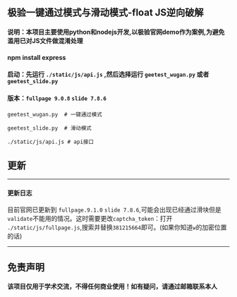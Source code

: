 极验一键通过模式与滑动模式-float JS逆向破解
-
#### 说明：本项目主要使用python和nodejs开发,以极验官网demo作为案例,为避免滥用已对JS文件做混淆处理
#### npm install express
#### 启动：先运行 `./static/js/api.js` ,然后选择运行 `geetest_wugan.py` 或者 `geetest_slide.py`
#### 版本：`fullpage 9.0.8` `slide 7.8.6`

    geetest_wugan.py  # 一键通过模式  
       
    geetest_slide.py  # 滑动模式 
    
    ./static/js/api.js # api接口 
  
更新
-
----
#### 更新日志
目前官网已更新到 `fullpage.9.1.0` `slide 7.8.6`,可能会出现已经通过滑块但是`validate`不能用的情况。这时需要更改`captcha_token`：打开
`./static/js/fullpage.js`,搜索并替换`381215664`即可。(如果你知道`w`的加密位置的话)  

----

免责声明
-
#### 该项目仅用于学术交流，不得任何商业使用！如有疑问，请通过邮箱联系本人

